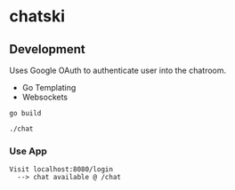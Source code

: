 # chatski

## Development

Uses Google OAuth to authenticate user into the chatroom.

- Go Templating
- Websockets


```
go build 

./chat

```

### Use App
```
Visit localhost:8080/login
  --> chat available @ /chat
```

